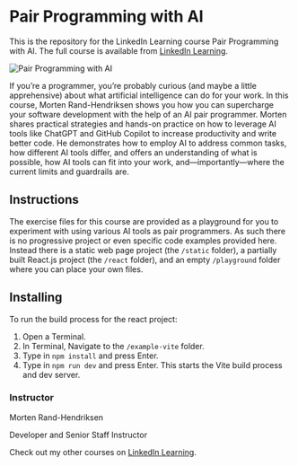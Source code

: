 # Pair Programming with AI
This is the repository for the LinkedIn Learning course Pair Programming with AI. The full course is available from [LinkedIn Learning][lil-course-url].

![Pair Programming with AI][lil-thumbnail-url] 

If you’re a programmer, you’re probably curious (and maybe a little apprehensive) about what artificial intelligence can do for your work. In this course, Morten Rand-Hendriksen shows you how you can supercharge your software development with the help of an AI pair programmer. Morten shares practical strategies and hands-on practice on how to leverage AI tools like ChatGPT and GitHub Copilot to increase productivity and write better code. He demonstrates how to employ AI to address common tasks, how different AI tools differ, and offers an understanding of what is possible, how AI tools can fit into your work, and—importantly—where the current limits and guardrails are.

## Instructions

The exercise files for this course are provided as a playground for you to experiment with using various AI tools as pair programmers. As such there is no progressive project or even specific code examples provided here. Instead there is a static web page project (the `/static` folder), a partially built React.js project (the `/react` folder), and an empty `/playground` folder where you can place your own files.

## Installing

To run the build process for the react project:

1. Open a Terminal.
2. In Terminal, Navigate to the `/example-vite` folder.
3. Type in `npm install` and press Enter.
4. Type in `npm run dev` and press Enter.
   This starts the Vite build process and dev server.

### Instructor

Morten Rand-Hendriksen 
                            
Developer and Senior Staff Instructor

                            

Check out my other courses on [LinkedIn Learning](https://www.linkedin.com/learning/instructors/morten-rand-hendriksen).

[lil-course-url]: https://www.linkedin.com/learning/pair-programming-with-ai?dApp=59033956&leis=LAA
[lil-thumbnail-url]: https://media.licdn.com/dms/image/D560DAQGCKTEcnWobTw/learning-public-crop_675_1200/0/1680538574317?e=2147483647&v=beta&t=Ka3ojVZfB9oS8WDyiYtOnXQo-xd1AKkO3Nvnm5KzVYQ

